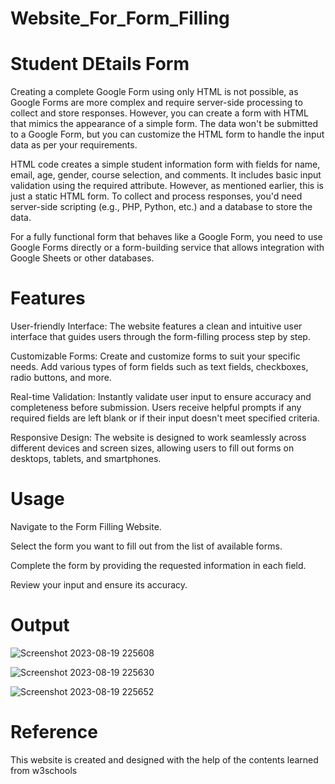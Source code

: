 # Website_For_Form_Filling

# Student DEtails Form

Creating a complete Google Form using only HTML is not possible, as Google Forms are more complex and require server-side processing to collect and store responses. However, you can create a form with HTML that mimics the appearance of a simple form. The data won't be submitted to a Google Form, but you can customize the HTML form to handle the input data as per your requirements.


HTML code creates a simple student information form with fields for name, email, age, gender, course selection, and comments. It includes basic input validation using the required attribute. However, as mentioned earlier, this is just a static HTML form. To collect and process responses, you'd need server-side scripting (e.g., PHP, Python, etc.) and a database to store the data.


For a fully functional form that behaves like a Google Form, you need to use Google Forms directly or a form-building service that allows integration with Google Sheets or other databases.

# Features

User-friendly Interface: The website features a clean and intuitive user interface that guides users through the form-filling process step by step.


Customizable Forms: Create and customize forms to suit your specific needs. Add various types of form fields such as text fields, checkboxes, radio buttons, and more.


Real-time Validation: Instantly validate user input to ensure accuracy and completeness before submission. Users receive helpful prompts if any required fields are left blank or if their input doesn't meet specified criteria.


Responsive Design: The website is designed to work seamlessly across different devices and screen sizes, allowing users to fill out forms on desktops, tablets, and smartphones.


#  Usage


Navigate to the Form Filling Website.
    
Select the form you want to fill out from the list of available forms.
    
Complete the form by providing the requested information in each field.
    
Review your input and ensure its accuracy.

# Output


![Screenshot 2023-08-19 225608](https://github.com/Snandhugithub/Website_For_Form_Filling/assets/123860326/fb0e2fed-12c8-40dc-a47f-97519db16562)


![Screenshot 2023-08-19 225630](https://github.com/Snandhugithub/Website_For_Form_Filling/assets/123860326/0ecaae62-bb46-4bb6-8a2b-7c3571eac6c5)


![Screenshot 2023-08-19 225652](https://github.com/Snandhugithub/Website_For_Form_Filling/assets/123860326/d17cfcb8-2e3f-4904-9419-d317a534e8d2)


# Reference

This website is created and designed with the help of the contents learned from w3schools
